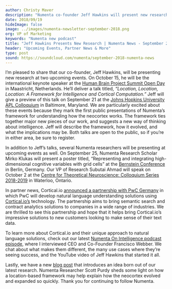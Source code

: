 ```yaml
---
author: Christy Maver
description: "Numenta co-founder Jeff Hawkins will present new research at two upcoming events: the Human Brain Project Summit Open Day in Maastricht, Netherlands and the Johns Hopkins University APL Colloquium in Baltimore, Maryland. These presentations mark the first public presentations of Numenta’s framework for understanding how the neocortex works. The framework ties together major new pieces of our work, and suggests a new way of thinking about intelligence."
date: 2018/09/19
hideImage: false
image: ../images/numenta-newsletter-september-2018.png
org: VP of Marketing
keywords: "Numenta new podcast"
title: "Jeff Hawkins Presents New Research | Numenta News - September 2018"
header: "Upcoming Events, Partner News & More"
type: post
sound: https://soundcloud.com/numenta/september-2018-numenta-news
---
```


I’m pleased to share that our co-founder, Jeff Hawkins, will be presenting new research at two upcoming events. On October 15, he will be the international keynote speaker at the [Human Brain Project Summit Open Day](/company/events/2018/10/15/human-brain-project-summit/) in Maastricht, Netherlands. He’ll deliver a talk titled, *“Location, Location, Location: A Framework for Intelligence and Cortical Computation.”* Jeff will give a preview of this talk on September 21 at the [Johns Hopkins University APL Colloquium](/company/events/2018/09/21/johns-hopkins/) in Baltimore, Maryland. We are particularly excited about these events because they mark the first public presentations of Numenta’s framework for understanding how the neocortex works. The framework ties together major new pieces of our work, and suggests a new way of thinking about intelligence. Jeff will describe the framework, how it evolved, and what the implications may be. Both talks are open to the public, so if you’re in either area, be sure to register.

In addition to Jeff’s talks, several Numenta researchers will be presenting at upcoming events as well. On September 25, Numenta Research Scholar Mirko Klukas will present a poster titled, “Representing and integrating high-dimensional cognitive variables with grid cells” at the [Bernstein Conference](/company/events/2018/09/25/bernstein-conference/) in Berlin, Germany. Our VP of Research Subutai Ahmad will speak on October 2 at the [Centre for Theoretical Neuroscience: Colloquium Series 2018-2019](/company/events/2018/10/02/centre-for-theoretical-neuroscience/) in Waterloo, Ontario.

In partner news, Cortical.io [announced a partnership with PwC Germany](http://www.prweb.com/releases/pwc_joins_forces_with_ai_pioneer_cortical_io/prweb15712074.htm) in which PwC will develop natural language understanding solutions using [Cortical.io’s](https://www.cortical.io/) technology. The partnership aims to bring semantic search and contract analytics solutions to companies in a wide range of industries. We are thrilled to see this partnership and hope that it helps bring Cortical.io’s impressive solutions to new customers looking to make sense of their text data.

To learn more about Cortical.io and their unique approach to natural language solutions, check out our latest [Numenta On Intelligence podcast episode](/resources/numenta-on-intelligence-podcast/episode-4-natural-language-understanding-with-Francisco-Webber/), where I interviewed CEO and Co-Founder Francisco Webber. We chat about what makes them different, the many use cases where they’re seeing success, and the YouTube video of Jeff Hawkins that started it all.

Lastly, we have a new [blog post](/blog/2018/09/06/evolutionary-context-of-the-neocortex/) that introduces an idea born out of our latest research. Numenta Researcher Scott Purdy sheds some light on how a location-based framework may help explain how the neocortex evolved and expanded so quickly.
Thank you for continuing to follow Numenta.
